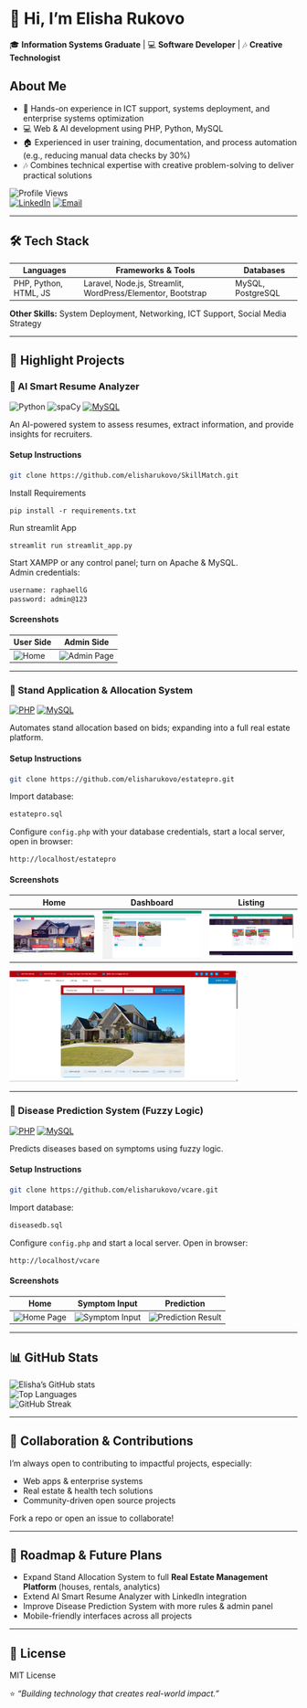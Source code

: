 # 👋 Hi, I’m Elisha Rukovo

🎓 **Information Systems Graduate** | 💻 **Software Developer** | 🎶 **Creative Technologist**

## About Me

- 🎯 Hands-on experience in ICT support, systems deployment, and enterprise systems optimization  
- 💻 Web & AI development using PHP, Python, MySQL
- 🏠 Experienced in user training, documentation, and process automation (e.g., reducing manual data checks by 30%)  
- 🎶 Combines technical expertise with creative problem-solving to deliver practical solutions

![Profile Views](https://komarev.com/ghpvc/?username=elisharukovo&label=Profile%20Views&color=0e75b6&style=flat)  
[![LinkedIn](https://img.shields.io/badge/LinkedIn-0077B5?style=flat&logo=linkedin&logoColor=white)](https://linkedin.com/in/elisharukovo)
[![Email](https://img.shields.io/badge/Email-elisharukovo94%40gmail.com-red?style=flat&logo=gmail&logoColor=white)](mailto:elisharukovo94@gmail.com)

---

## 🛠️ Tech Stack
| Languages        | Frameworks & Tools               | Databases          |
|-----------------|---------------------------------|------------------|
| PHP, Python, HTML, JS | Laravel, Node.js, Streamlit, WordPress/Elementor, Bootstrap | MySQL, PostgreSQL |

**Other Skills:** System Deployment, Networking, ICT Support, Social Media Strategy  

---

## 🚀 Highlight Projects  

### 🔹 AI Smart Resume Analyzer
![Python](https://img.shields.io/badge/python-3.10-blue)
![spaCy](https://img.shields.io/badge/spaCy-2.3.9-green)
[![MySQL](https://img.shields.io/badge/MySQL-8.0-blue)](https://www.mysql.com/)

An AI-powered system to assess resumes, extract information, and provide insights for recruiters.

#### Setup Instructions
```bash
git clone https://github.com/elisharukovo/SkillMatch.git
```
Install Requirements
```
pip install -r requirements.txt
```
Run streamlit App
```
streamlit run streamlit_app.py
```
Start XAMPP or any control panel; turn on Apache & MySQL.  
Admin credentials:
```
username: raphaellG
password: admin@123
```

#### Screenshots
| User Side | Admin Side |
|-----------|------------|
| ![Home](https://raw.githubusercontent.com/elisharukovo/SkillMatch/refs/heads/main/applicant.jpg) | ![Admin Page](https://raw.githubusercontent.com/elisharukovo/SkillMatch/refs/heads/main/admin.jpg) |

---

### 🔹 Stand Application & Allocation System
[![PHP](https://img.shields.io/badge/PHP-7.4-blue)](https://www.php.net/)
[![MySQL](https://img.shields.io/badge/MySQL-8.0-blue)](https://www.mysql.com/)

Automates stand allocation based on bids; expanding into a full real estate platform.

#### Setup Instructions
```bash
git clone https://github.com/elisharukovo/estatepro.git
```
Import database:
```bash
estatepro.sql
```
Configure `config.php` with your database credentials, start a local server, open in browser:
```
http://localhost/estatepro
```

#### Screenshots
| Home | Dashboard | Listing |
|------|-----------|---------|
| ![Home Page](https://raw.githubusercontent.com/elisharukovo/estatepro/refs/heads/main/screenshots/home.png) | ![Dashboard](https://raw.githubusercontent.com/elisharukovo/estatepro/refs/heads/main/screenshots/stands.png) | ![Listing](https://raw.githubusercontent.com/elisharukovo/estatepro/refs/heads/main/screenshots/listing.png) |
 
<img src="https://raw.githubusercontent.com/elisharukovo/estatepro/refs/heads/main/screenshots/houses.png" alt="Houses" width="400"/>

---

### 🔹 Disease Prediction System (Fuzzy Logic)
[![PHP](https://img.shields.io/badge/PHP-7.4-blue)](https://www.php.net/)
[![MySQL](https://img.shields.io/badge/MySQL-8.0-blue)](https://www.mysql.com/)

Predicts diseases based on symptoms using fuzzy logic.

#### Setup Instructions
```bash
git clone https://github.com/elisharukovo/vcare.git
```
Import database:
```bash
diseasedb.sql
```
Configure `config.php` and start a local server. Open in browser:
```
http://localhost/vcare
```

#### Screenshots
| Home | Symptom Input | Prediction |
|------|---------------|------------|
| ![Home Page](https://raw.githubusercontent.com/elisharukovo/vcare/refs/heads/main/screenshots/home.png) | ![Symptom Input](https://raw.githubusercontent.com/elisharukovo/vcare/refs/heads/main/screenshots/symptom_input.png) | ![Prediction Result](https://raw.githubusercontent.com/elisharukovo/vcare/refs/heads/main/screenshots/prediction.png) |

---

## 📊 GitHub Stats
![Elisha’s GitHub stats](https://github-readme-stats.vercel.app/api?username=elisharukovo&show_icons=true&theme=radical)  
![Top Languages](https://github-readme-stats.vercel.app/api/top-langs/?username=elisharukovo&layout=compact&theme=radical)  
![GitHub Streak](https://streak-stats.demolab.com?user=elisharukovo&theme=radical&hide_border=true)  

---

## 🤝 Collaboration & Contributions
I’m always open to contributing to impactful projects, especially:  
- Web apps & enterprise systems  
- Real estate & health tech solutions  
- Community-driven open source projects  

Fork a repo or open an issue to collaborate!  

---

## 📅 Roadmap & Future Plans
- Expand Stand Allocation System to full **Real Estate Management Platform** (houses, rentals, analytics)  
- Extend AI Smart Resume Analyzer with LinkedIn integration  
- Improve Disease Prediction System with more rules & admin panel  
- Mobile-friendly interfaces across all projects  

---

## 📄 License
MIT License  

⭐ _“Building technology that creates real-world impact.”_
